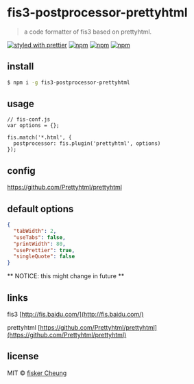 # fis3-postprocessor-prettyhtml

> a code formatter of fis3 based on prettyhtml.

[![styled with prettier](https://img.shields.io/badge/styled_with-prettier-ff69b4.svg?style=flat-square)](https://github.com/prettier/prettier)
[![npm](https://img.shields.io/npm/v/fis3-postprocessor-prettyhtml.svg?style=flat-square)](https://www.npmjs.com/package/fis3-postprocessor-prettyhtml)
[![npm](https://img.shields.io/npm/dt/fis3-postprocessor-prettyhtml.svg?style=flat-square)](https://www.npmjs.com/package/fis3-postprocessor-prettyhtml)
[![npm](https://img.shields.io/npm/dm/fis3-postprocessor-prettyhtml.svg?style=flat-square)](https://www.npmjs.com/package/fis3-postprocessor-prettyhtml)

## install

```sh
$ npm i -g fis3-postprocessor-prettyhtml
```

## usage

```
// fis-conf.js
var options = {};

fis.match('*.html', {
  postprocessor: fis.plugin('prettyhtml', options)
});
```

## config
https://github.com/Prettyhtml/prettyhtml



## default options
```json
{
  "tabWidth": 2,
  "useTabs": false,
  "printWidth": 80,
  "usePrettier": true,
  "singleQuote": false
}
```
** NOTICE: this might change in future **


## links

  fis3 [http://fis.baidu.com/](http://fis.baidu.com/)

  prettyhtml [https://github.com/Prettyhtml/prettyhtml](https://github.com/Prettyhtml/prettyhtml)


## license
MIT © [fisker Cheung](https://github.com/fisker)
